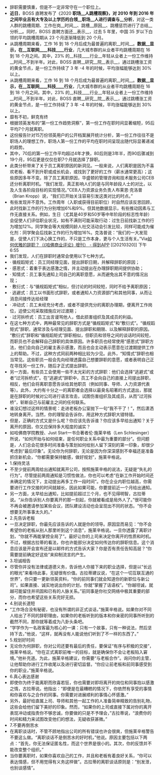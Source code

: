 - 辞职需要慎重，但是不一定非常守在一个职位上。
- __近日__，BOSS 直聘发布了《2020 __职场__人跳槽观察》，对 2010 年到 2016 年之间毕业且有大专及以上学历的白领__职场__人进行调查与__分析__，对这一类人群的跳槽周期、工作在岗__时间__、跳槽__原因__、跳槽惩罚进行了总结__分析__。同时，BOSS 直聘方面还__表示__，过去 5 年里，中国 35 岁以下白领的平均跳槽周期从 23 个月逐渐降低到 20 个月。
- 从跳槽周期来看，工作 16 到 18 个月后成为最普遍的离职__时间__。__数据__显示，在__互联网____科技____行业__，几大城市群的从业者平均跳槽周期在 16 到 18 个月之间。其中，23% 的__科技____行业__年轻从业者上一份工作维持__时间__不到半年。对此，BOSS 直聘__研究__院__表示__，通过跳槽涨工资的黄金节点，是一份工作持续了 3 年 -4 年的时候，平均涨幅能够达到 30% 以上。
- 从跳槽周期来看，工作 16 到 18 个月后成为最普遍的离职__时间__。__数据__显示，在__互联网____科技____行业__，几大城市群的从业者平均跳槽周期在 16 到 18 个月之间。其中，23% 的__科技____行业__年轻从业者上一份工作维持__时间__不到半年。对此，BOSS 直聘__研究__院__表示__，通过跳槽涨工资的黄金节点，是一份工作持续了 3 年 -4 年的时候，平均涨幅能够达到 30% 以上。
- 靡有不初，鲜克有终
- 根据领英发布的“第一份工作趋势洞察”，第一份工作在职时间显著缩短，95后平均7个月就离职。
- 这份报告针对15万份领英用户的公开档案展开统计分析，第一份工作往往不是职场人的理想工作，职场人第一份工作的平均在职时间呈现出随代际显著递减的趋势。
- 其中，70后的第一份工作平均超过4年才换，80后则是3年半，而90后骤减到19个月，95后更是仅仅在职7个月就选择了辞职。
- 此类分析带来了关于员工离职原因的新洞见。一般来说，人们离职是因为不喜欢老板、看不到升职或成长机会，或找到了更好的工作（薪水通常更高）；这些原因多年不变。除了员工离职原因，华盛顿的管理咨询和技术服务公司CEB还分析离职时机。“我们发现，真正影响人们的是与同年龄段人士的对比，以及人生各阶段目标的实现情况。”CEB人力资源业务负责人布莱恩·克洛普（Brian Kropp）说，“我们已开始关注容易引发这类对比的时点。”
- 有些发现并不意外。工作周年（入职或获得目前职位）时自然应该反思回顾，此时找新工作的行为分别增加6%和9%。但其他数据显示，有些推动因素与工作无直接关系。例如，生日（尤其是40岁和50岁等中年阶段的标志性年龄）会促使人们评估职业状况，如有不满则可能采取行动：过生日前找新工作的行为增加12%。同学聚会等大规模同龄人社交活动会引发比较，同样可能成为催化剂：同学聚会后找新工作的行为增加16%。克洛普说：“我们的一大发现是，促使人们下决心换工作的，不只是工作本身，更与个人生活有关。”Via[如何优雅的辞职？（《哈佛商业评论》增刊） - 得到APP](https://www.dedao.cn/reader?id=bODoM61kAj9Rql84gzG5nVNZopXKY3DBOq0JLrBmEDv2QPMOyx7a6e1dbPQj2Zdm) [[20210320]] 下午6:55
- 我们发现，人们在辞职时通常会使用以下七种方式。
- · 循规蹈矩式：员工同经理见面，提出辞职日期，并解释辞职的原因；
- · 感恩式：着重于表达感激之情，并主动提出在办理辞职期间提供协助；
- · 知情式：员工事先通知上司自己的离职意愿，从而避免出其不意的情况出现；
- · 敷衍式：与“循规蹈矩式”相似，但讨论的时间较短，同时不给予离职原因；
- · 逃避式：员工以书面形式辞职，或者通知人力资源部门和其他同事，从而让消息间接传达给经理
- · 冲动式：员工未经充分考虑，或者不提供充分的离职办理期，便离开工作岗位，迫使公司采取措施应对过渡期；
- · 过河拆桥式：员工出言谩骂他人，借此损害组织及其成员的利益。
- 在这七种方式中，两种最常见的辞职方式是“循规蹈矩式”和“敷衍式”。“循规蹈矩式”辞职，通常涉及与经理见面、提出辞职和期限、以及解释辞职的原因。 “敷衍式”辞职和“循规蹈矩式”辞职相似，但职员和领导之间的谈话时间较短，而职员也不会解释自己辞职的具体原因。许多职员也经常使用“感恩式”辞职方法，他们会向自己的雇主表示感激，而且也会主动表示愿意在过渡期提供工作上的帮助。不过，这种方式同前两种相比较为少见。此外，“知情式”辞职也相当常见。这些职员一般会先向经理透露自己想要辞职的意愿，或者表明自己正在寻找另一份工作，随后才正式提出辞职。
- 另一方面，有些员工会使用一些不太光彩的方式辞职：他们会选择“逃避式”或者“过河拆桥式”。在“逃避式”辞职中，员工不会向自己的直接上司提出辞职，相反，他们会将离职意愿告诉给其他职员（例如同事、导师、人力资源代表等）。此外，大约有十分之一的离职者会选择以最臭名昭著的方式退出，那就是在辞职的时候对公司进行语言攻击，试图伤害组织及其成员，从而“过河拆桥”，斩断自己与前雇主之间的任何联系。
- 谁没幻想过这样的情景呢：走进老板办公室抛下一句“我不干了！”，然后潇洒地转身离开。当然，你的理智会告诉你，用这种方式辞职大错特错。
- 但是，正确的方式又是什么呢？你应该先告诉谁？你应该多早给出通知？关于离开的原因，你又应保持多大程度的诚实？
- 如哈佛商学院教授、Just Start一书合著者伦·施莱辛格（Len Schlesinger）所说，“如何开始与如何结束，是任何职业关系中最为重要的部分”。但问题是，人们总会花很多时间准备与策划如何给别人留下深刻的第一印象，却很少考虑到“最后印象”。无论你为何辞职，无论是因为你深深感到不幸福还是准备抓住新机会，“你都需要保持敏感，做好规划”，施莱辛格说。
- 1.保持灵活
- 不至少提前两周给出通知就离开公司，按照施莱辛格的说法，无疑是“失礼的行为”。尽管提前两周通知是习惯性做法，你也可以考虑“在新工作开始时间还未确定的情况下，主动提出再多工作一段时间”。你在企业内职位越高，你需要进行工作交接的时间就越长，因此如果可能，你要提前近一个月给出通知。
- 另一方面，太早给出通知，比如提前超过三个月，也不见得明智，古拉蒂说。“从你告诉别人你要离开的那一刻起，你就被看成是局外人了。”很可能你不再会被邀请参加某些会议，团队建设活动也会呈现出不同的状态。“你不会想要无所事事太久的。”
- 2.先告诉老板
- 一旦决定辞职，你最先应该告诉的人就是你的领导。原因显而易见：“你不会希望你的老板从别人那里听到这个消息”，施莱辛格说。一旦你透露了离职计划，“你就不再能掌控全局了”。最好让你的上司来决定你离开的性质和时机。
- 不过，根据古拉蒂的看法，你也许能部分决定如何传达你的辞职信息。这个消息应该是开会宣布还是以邮件的方式告诉大家？你是否有责任告知高层？“你需要提前确定好这些”来抑制流言的产生。
- 3.坦诚相告
- 尽管你并没有法律或道德义务，告诉他人你接下来的职业选择，但是以“长远的眼光”来看待此事，无疑很有价值。古拉蒂建议说，“在这个一切互联互通的世界”，你只要一更新领英资料，“你的前同事们就会知道你的新职位与新公司”。如果直接、诚实地说出你的计划，你就“掌握了话语权”。“你越坦诚，就越可能留住并巩固和已有的人脉关系。”前同事是你社交网络中极其重要的部分，而你也希望这些关系完好无损。
- 4.别说长道短
- “工作场合没有秘密，也没有所谓的非正式谈话，”施莱辛格说。如果你对不同人给出了不同的辞职理由，如果你的老板听到的版本和你亲密的同事所听到的截然不同，那你就等着成为八卦头条吧。
- “学学作为一名政客最为核心的一课：只有一个故事，只有一种说法，然后坚持下去，”他说，“这样，就再没有人能说他们听到了不一样的东西了。”
- 5.规划好时间
- 无论你为何辞职，你对公司还要有最后的责任，要保证“有序与积极的交接”，施莱辛格说。“你在正式离职前唯一的目标，就是确保你不会让老板陷入窘境。”他补充道。为此，施莱辛格建议，你需要“与老板合作”。询问你的主管，让他帮助你进行工作收尾以及进行密切监督。“你应让前老板和前同事感受到你的职业，”施莱辛格说。
- 6.真心表达感谢
- 即使你为终于能离职而欣喜若狂，你也需要对即将离开的岗位和同事抱以感激之情，古拉蒂说。他指出：“即便是在最糟糕的情况下，你依然有享受的事情和你喜欢与之合作的同事。你需要对进展顺利的事情心怀感激。”
- 另外，最好给直属上司、导师和其他一起工作的人准备简单精致的告别礼物，这些会给他们留下美好的印象。然而，“如果你的上司或直接下属对你的离开表现冲动或指责你不够忠诚，你要做的只是不予理会，”古拉蒂说，“浪费你的时间和精力来试图改变他们的想法，无疑收获甚微。”
- 7.不要再倒苦水
- 在离职谈话时，不管不顾地指出公司的所有错误也许会很爽，但施莱辛格警告不要这么做。“离职谈话不是倒苦水的好时机，”他说。原因主要包括以下两点：“首先，你无法保证匿名性，而这个世界是很小的。其次，你的反馈并不能改变整个组织。”
- 当你要离职时，如果你喜欢自己的工作，并且和老板有着良好关系，“你可以表达情感，但不用觉得有义务这样做”。古拉蒂的离职谈话原则是：“别发泄，也别谈感情”。
